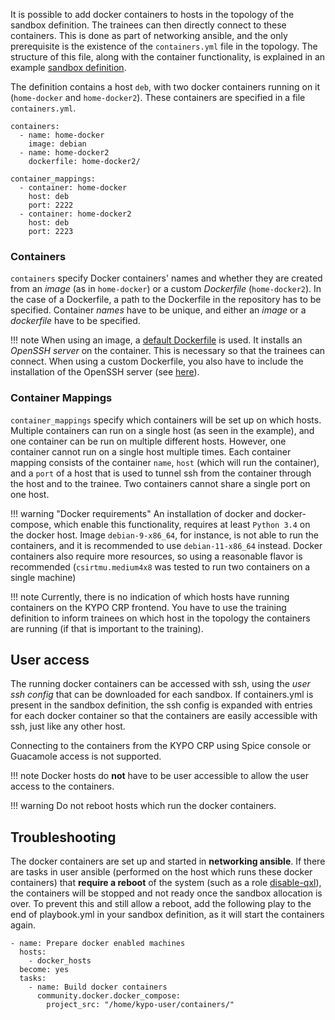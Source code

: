 It is possible to add docker containers to hosts in the topology of the sandbox definition. The trainees can then directly connect to these containers. This is done as part of networking ansible, and the only prerequisite is the existence of the `containers.yml` file in the topology. The structure of this file, along with the container functionality, is explained in an example [sandbox definition](https://gitlab.ics.muni.cz/muni-kypo-crp/prototypes-and-examples/sandbox-definitions/kypo-docker-containers).

The definition contains a host `deb`, with two docker containers running on it (`home-docker` and `home-docker2`). These containers are specified in a file `containers.yml`. 

```
containers:
  - name: home-docker
    image: debian
  - name: home-docker2
    dockerfile: home-docker2/

container_mappings:
  - container: home-docker
    host: deb
    port: 2222
  - container: home-docker2
    host: deb
    port: 2223
```

### Containers

`containers` specify Docker containers' names and whether they are created from an *image* (as in `home-docker`) or a custom *Dockerfile* (`home-docker2`). In the case of a Dockerfile, a path to the Dockerfile in the repository has to be specified. Container *names* have to be unique, and either an *image* or a *dockerfile* have to be specified.

!!! note
    When using an image, a [default Dockerfile](https://gitlab.ics.muni.cz/muni-kypo-crp/backend-python/kypo-sandbox-service/-/blob/develop/kypo/sandbox_ansible_app/lib/templates/Dockerfile.j2) is used. It installs an *OpenSSH server* on the container. This is necessary so that the trainees can connect. When using a custom Dockerfile, you also have to include the installation of the OpenSSH server (see [here](https://gitlab.ics.muni.cz/muni-kypo-crp/prototypes-and-examples/sandbox-definitions/kypo-docker-containers/-/blob/master/home-docker2/Dockerfile#L3)).

### Container Mappings

`container_mappings` specify which containers will be set up on which hosts. Multiple containers can run on a single host (as seen in the example), and one container can be run on multiple different hosts. However, one container cannot run on a single host multiple times. Each container mapping consists of the container `name`, `host` (which will run the container), and a `port` of a host that is used to tunnel ssh from the container through the host and to the trainee. Two containers cannot share a single port on one host.

!!! warning "Docker requirements"
    An installation of docker and docker-compose, which enable this functionality, requires at least `Python 3.4` on the docker host. Image `debian-9-x86_64`, for instance, is not able to run the containers, and it is recommended to use `debian-11-x86_64` instead. Docker containers also require more resources, so using a reasonable flavor is recommended (`csirtmu.medium4x8` was tested to run two containers on a single machine)

!!! note
    Currently, there is no indication of which hosts have running containers on the KYPO CRP frontend. You have to use the training definition to inform trainees on which host in the topology the containers are running (if that is important to the training).

## User access

The running docker containers can be accessed with ssh, using the *user ssh config* that can be downloaded for each sandbox. If containers.yml is present in the sandbox definition, the ssh config is expanded with entries for each docker container so that the containers are easily accessible with ssh, just like any other host.

Connecting to the containers from the KYPO CRP using Spice console or Guacamole access is not supported.

!!! note
    Docker hosts do **not** have to be user accessible to allow the user access to the containers.

!!! warning
    Do not reboot hosts which run the docker containers.

## Troubleshooting

The docker containers are set up and started in **networking ansible**. If there are tasks in user ansible (performed on the host which runs these docker containers) that **require a reboot** of the system (such as a role [disable-qxl](https://gitlab.ics.muni.cz/muni-kypo/ansible-roles/disable-qxl/-/blob/master/tasks/disable-qxl.yml#L17)), the containers will be stopped and not ready once the sandbox allocation is over. To prevent this and still allow a reboot, add the following play to the end of playbook.yml in your sandbox definition, as it will start the containers again.

```
- name: Prepare docker enabled machines
  hosts:
    - docker_hosts
  become: yes
  tasks:
    - name: Build docker containers
      community.docker.docker_compose:
        project_src: "/home/kypo-user/containers/"
```

